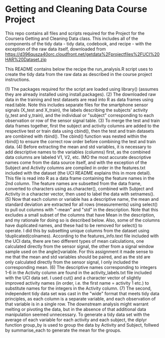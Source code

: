 # Getting and Cleaning Data Course Project

This repo contains all files and scripts required for the Project for the Coursera Getting and Cleaning Data class.
This includes all of the components of the tidy data - tidy data, codebook, and recipe - with the exception of the raw data itself, downloaded from
https://d396qusza40orc.cloudfront.net/getdata%2Fprojectfiles%2FUCI%20HAR%20Dataset.zip 

This README contains below the recipe the run_analysis.R script uses to create the tidy data from the raw data as described in the course project instructions. 

(1) The packages required for the script are loaded using library() (assumes they are already installed using install.packages).
(2) The downloaded raw data in the training and test datasets are read into R as data frames using read.table. Note this            includes separate files for the smartphone sensor signals (X_test and X_train), the labels describing the subjects' activity     (y_test and y_train), and the individual or "subject" corresponding to each observation or row of the sensor signal table.
(3) To merge the test and train data frames together, first the subject and activity columns are added to the respective test or     train data using cbind(), then the test and train datasets are combined with rbind(). The cbind() function was nested           within the rbind() to ensure the correct row order before combining the test and train data.
(4) Before extracting the mean and std variables, it is necessary to add descriptive names to the variables (columns) first, as     the combined data columns are labeled V1, V2, etc. IMO the most accurate descriptive names come from the data source itself,     and with the exception of the Subject and Activity columns are compiled in order in the features.txt included with the          dataset (the UCI README explains this in more detail). This file is read into R as a data frame containing the feature names     in the 2nd column. The feature names are subsetted from the data frame, converted to characters using as.character(),           combined with Subject and Activity in a character vector, then used to label the data with setnames().
(5) Now that each column or variable has a descriptive name, the mean and standard deviation are extracted for all rows             (measurements) using select() to pull out columns with "-mean" and "std" in the description. Note that this excludes a small     subset of the columns that have Mean in the description, and my rationale for doing so is described below. Also, some of the     columns have duplicated names, and these had to be removed for select() to operate. I did this by subsetting unique columns     from the dataset using !duplicated(colnames).
        According to the features_info.text file included with the UCI data, there are two different types of mean calculations,         one calculated directly from the sensor signal, the other from a signal window sample used on the angle()variable. For          this assignment it made sense to me that the mean and std variables should be paired, and as the std are only calculated         directly from the sensor signal, I only included the corresponding mean.
(6) The descriptive names corresponding to integers 1-6 in the Activity column are found in the activity_labels.txt file            included with the UCI data set. I used cut() and a character vector of slightly improved activity names (in order, i.e. the     first name = activity 1 etc.) to substitute names for the integers in the Activity column. 
(7) The second, independent tidy data set was cast in the "wide" format that meets tidy data principles, as each column is a        separate variable, and each observation of that variable is in a single row. The downstream analysis might warrant melting      or pivoting the data, but in the absence of that additional data manipulation seemed unnecessary. To generate a tidy data       set with the average of each variable for each activity and each subject, the diplyr function group_by is used to group the     data by Activity and Subject, follwed by summarise_each to generate the mean for the groups.
